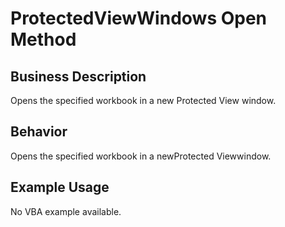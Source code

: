 # ProtectedViewWindows Open Method

## Business Description
Opens the specified workbook in a new Protected View window.

## Behavior
Opens the specified workbook in a newProtected Viewwindow.

## Example Usage
No VBA example available.